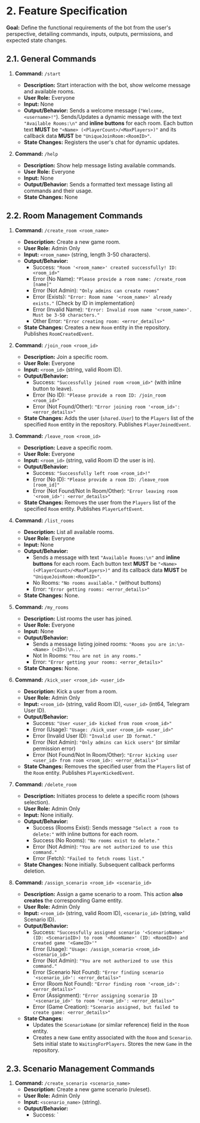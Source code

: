 # 2. Feature Specification

**Goal:** Define the functional requirements of the bot from the user's perspective, detailing commands, inputs, outputs, permissions, and expected state changes.

## 2.1. General Commands

1.  **Command:** `/start`
    *   **Description:** Start interaction with the bot, show welcome message and available rooms.
    *   **User Role:** Everyone
    *   **Input:** None
    *   **Output/Behavior:** Sends a welcome message (`"Welcome, <username>!"`). Sends/Updates a dynamic message with the text `"Available Rooms:\n"` and **inline buttons** for each room. Each button text **MUST** be `"<Name> (<PlayerCount>/<MaxPlayers>)"` and its callback data **MUST** be `"UniqueJoinRoom:<RoomID>"`.
    *   **State Changes:** Registers the user's chat for dynamic updates.

2.  **Command:** `/help`
    *   **Description:** Show help message listing available commands.
    *   **User Role:** Everyone
    *   **Input:** None
    *   **Output/Behavior:** Sends a formatted text message listing all commands and their usage.
    *   **State Changes:** None

## 2.2. Room Management Commands

1.  **Command:** `/create_room <room_name>`
    *   **Description:** Create a new game room.
    *   **User Role:** Admin Only
    *   **Input:** `<room_name>` (string, length 3-50 characters).
    *   **Output/Behavior:**
        *   Success: `"Room '<room_name>' created successfully! ID: <room_id>"`
        *   Error (No Name): `"Please provide a room name: /create_room [name]"`
        *   Error (Not Admin): `"Only admins can create rooms"`
        *   Error (Exists): `"Error: Room name '<room_name>' already exists."` (Check by ID in implementation)
        *   Error (Invalid Name): `"Error: Invalid room name '<room_name>'. Must be 3-50 characters."`
        *   Other Error: `"Error creating room: <error_details>"`
    *   **State Changes:** Creates a new `Room` entity in the repository. Publishes `RoomCreatedEvent`.

2.  **Command:** `/join_room <room_id>`
    *   **Description:** Join a specific room.
    *   **User Role:** Everyone
    *   **Input:** `<room_id>` (string, valid Room ID).
    *   **Output/Behavior:**
        *   Success: `"Successfully joined room <room_id>"` (with inline button to leave).
        *   Error (No ID): `"Please provide a room ID: /join_room <room_id>"`
        *   Error (Not Found/Other): `"Error joining room '<room_id>': <error_details>"`
    *   **State Changes:** Adds the user (`shared.User`) to the `Players` list of the specified `Room` entity in the repository. Publishes `PlayerJoinedEvent`.

3.  **Command:** `/leave_room <room_id>`
    *   **Description:** Leave a specific room.
    *   **User Role:** Everyone
    *   **Input:** `<room_id>` (string, valid Room ID the user is in).
    *   **Output/Behavior:**
        *   Success: `"Successfully left room <room_id>!"`
        *   Error (No ID): `"Please provide a room ID: /leave_room [room_id]"`
        *   Error (Not Found/Not In Room/Other): `"Error leaving room '<room_id>': <error_details>"`
    *   **State Changes:** Removes the user from the `Players` list of the specified `Room` entity. Publishes `PlayerLeftEvent`.

4.  **Command:** `/list_rooms`
    *   **Description:** List all available rooms.
    *   **User Role:** Everyone
    *   **Input:** None
    *   **Output/Behavior:**
        *   Sends a message with text `"Available Rooms:\n"` and **inline buttons** for each room. Each button text **MUST** be `"<Name> (<PlayerCount>/<MaxPlayers>)"` and its callback data **MUST** be `"UniqueJoinRoom:<RoomID>"`.
        *   No Rooms: `"No rooms available."` (without buttons)
        *   Error: `"Error getting rooms: <error_details>"`
    *   **State Changes:** None.

5.  **Command:** `/my_rooms`
    *   **Description:** List rooms the user has joined.
    *   **User Role:** Everyone
    *   **Input:** None
    *   **Output/Behavior:**
        *   Sends a message listing joined rooms: `"Rooms you are in:\n- <Name> (<ID>)\n..."`
        *   Not In Rooms: `"You are not in any rooms."`
        *   Error: `"Error getting your rooms: <error_details>"`
    *   **State Changes:** None.

6.  **Command:** `/kick_user <room_id> <user_id>`
    *   **Description:** Kick a user from a room.
    *   **User Role:** Admin Only
    *   **Input:** `<room_id>` (string, valid Room ID), `<user_id>` (int64, Telegram User ID).
    *   **Output/Behavior:**
        *   Success: `"User <user_id> kicked from room <room_id>"`
        *   Error (Usage): `"Usage: /kick_user <room_id> <user_id>"`
        *   Error (Invalid User ID): `"Invalid user ID format."`
        *   Error (Not Admin): `"Only admins can kick users"` (or similar permission error)
        *   Error (Not Found/Not In Room/Other): `"Error kicking user <user_id> from room <room_id>: <error_details>"`
    *   **State Changes:** Removes the specified user from the `Players` list of the `Room` entity. Publishes `PlayerKickedEvent`.

7.  **Command:** `/delete_room`
    *   **Description:** Initiates process to delete a specific room (shows selection).
    *   **User Role:** Admin Only
    *   **Input:** None initially.
    *   **Output/Behavior:**
        *   Success (Rooms Exist): Sends message `"Select a room to delete:"` with inline buttons for each room.
        *   Success (No Rooms): `"No rooms exist to delete."`
        *   Error (Not Admin): `"You are not authorized to use this command."`
        *   Error (Fetch): `"Failed to fetch rooms list."`
    *   **State Changes:** None initially. Subsequent callback performs deletion.

8.  **Command:** `/assign_scenario <room_id> <scenario_id>`
    *   **Description:** Assign a game scenario to a room. This action **also creates** the corresponding Game entity.
    *   **User Role:** Admin Only
    *   **Input:** `<room_id>` (string, valid Room ID), `<scenario_id>` (string, valid Scenario ID).
    *   **Output/Behavior:**
        *   Success: `"Successfully assigned scenario '<ScenarioName>' (ID: <ScenarioID>) to room '<RoomName>' (ID: <RoomID>) and created game '<GameID>'"`
        *   Error (Usage): `"Usage: /assign_scenario <room_id> <scenario_id>"`
        *   Error (Not Admin): `"You are not authorized to use this command."`
        *   Error (Scenario Not Found): `"Error finding scenario '<scenario_id>': <error_details>"`
        *   Error (Room Not Found): `"Error finding room '<room_id>': <error_details>"`
        *   Error (Assignment): `"Error assigning scenario ID '<scenario_id>' to room '<room_id>': <error_details>"`
        *   Error (Game Creation): `"Scenario assigned, but failed to create game: <error_details>"`
    *   **State Changes:**
        *   Updates the `ScenarioName` (or similar reference) field in the `Room` entity.
        *   Creates a new `Game` entity associated with the `Room` and `Scenario`. Sets initial state to `WaitingForPlayers`. Stores the new `Game` in the repository.

## 2.3. Scenario Management Commands

1.  **Command:** `/create_scenario <scenario_name>`
    *   **Description:** Create a new game scenario (ruleset).
    *   **User Role:** Admin Only
    *   **Input:** `<scenario_name>` (string).
    *   **Output/Behavior:**
        *   Success: `